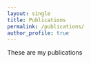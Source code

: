 ```yaml
---
layout: single
title: Publications
permalink: /publications/
author_profile: true
---
```

These are my publications